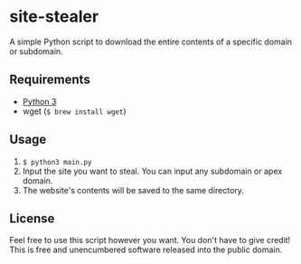 # site-stealer

A simple Python script to download the entire contents of a specific domain or subdomain.

## Requirements

* [Python 3](https://www.python.org/downloads/)
* wget (`$ brew install wget`)

## Usage

1. `$ python3 main.py`
2. Input the site you want to steal. You can input any subdomain or apex domain.
3. The website's contents will be saved to the same directory.

## License

Feel free to use this script however you want. You don't have to give credit! This is free and unencumbered software released into the public domain.
